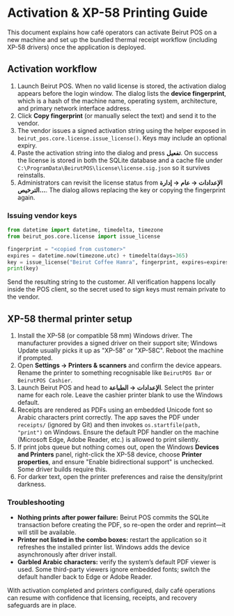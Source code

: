 # Activation & XP-58 Printing Guide

This document explains how café operators can activate Beirut POS on a new machine and
set up the bundled thermal receipt workflow (including XP-58 drivers) once the
application is deployed.

## Activation workflow

1. Launch Beirut POS. When no valid license is stored, the activation dialog appears
   before the login window. The dialog lists the **device fingerprint**, which is a
   hash of the machine name, operating system, architecture, and primary network
   interface address.
2. Click **Copy fingerprint** (or manually select the text) and send it to the vendor.
3. The vendor issues a signed activation string using the helper exposed in
   `beirut_pos.core.license.issue_license()`. Keys may include an optional expiry.
4. Paste the activation string into the dialog and press **تفعيل**. On success the
   license is stored in both the SQLite database and a cache file under
   `C:\ProgramData\BeirutPOS\license\license.sig.json` so it survives reinstalls.
5. Administrators can revisit the license status from **الإعدادات → عام → إدارة
   الترخيص…**. The dialog allows replacing the key or copying the fingerprint again.

### Issuing vendor keys

```python
from datetime import datetime, timedelta, timezone
from beirut_pos.core.license import issue_license

fingerprint = "<copied from customer>"
expires = datetime.now(timezone.utc) + timedelta(days=365)
key = issue_license("Beirut Coffee Hamra", fingerprint, expires=expires)
print(key)
```

Send the resulting string to the customer. All verification happens locally inside the
POS client, so the secret used to sign keys must remain private to the vendor.

## XP-58 thermal printer setup

1. Install the XP-58 (or compatible 58 mm) Windows driver. The manufacturer provides a
   signed driver on their support site; Windows Update usually picks it up as "XP-58"
   or "XP-58C". Reboot the machine if prompted.
2. Open **Settings → Printers & scanners** and confirm the device appears. Rename the
   printer to something recognisable like `BeirutPOS Bar` or `BeirutPOS Cashier`.
3. Launch Beirut POS and head to **الإعدادات → الطباعة**. Select the printer name for
   each role. Leave the cashier printer blank to use the Windows default.
4. Receipts are rendered as PDFs using an embedded Unicode font so Arabic characters
   print correctly. The app saves the PDF under `receipts/` (ignored by Git) and then
   invokes `os.startfile(path, "print")` on Windows. Ensure the default PDF handler on
   the machine (Microsoft Edge, Adobe Reader, etc.) is allowed to print silently.
5. If print jobs queue but nothing comes out, open the Windows **Devices and Printers**
   panel, right-click the XP-58 device, choose **Printer properties**, and ensure
   "Enable bidirectional support" is unchecked. Some driver builds require this.
6. For darker text, open the printer preferences and raise the density/print darkness.

### Troubleshooting

- **Nothing prints after power failure:** Beirut POS commits the SQLite transaction
  before creating the PDF, so re-open the order and reprint—it will still be available.
- **Printer not listed in the combo boxes:** restart the application so it refreshes the
  installed printer list. Windows adds the device asynchronously after driver install.
- **Garbled Arabic characters:** verify the system’s default PDF viewer is used. Some
  third-party viewers ignore embedded fonts; switch the default handler back to Edge or
  Adobe Reader.

With activation completed and printers configured, daily café operations can resume with
confidence that licensing, receipts, and recovery safeguards are in place.

